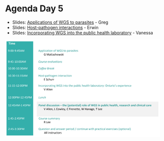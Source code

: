 # Agenda Day 5

* Slides: [Applications of WGS to parasites](https://www.dropbox.com/preview/Genomic_epi_2018/Friday%2C%20June%2022/Lecture1_Greg_Matlashewski_Application_of_WGS_to_parasites.pdf) - Greg
* Slides: [Host-pathogen interactions](media/misc/not_ready.png) - Erwin
* Slides: [Incorporating WGS into the public health laboratory](media/misc/not_ready.png) - Vanessa

![Agenda Day 5](media/timetable/day5.png)
